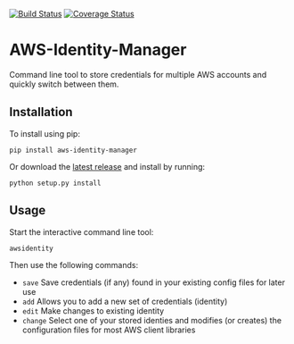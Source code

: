 [![Build Status](https://travis-ci.org/nocarryr/AWS-Identity-Manager.svg?branch=master)](https://travis-ci.org/nocarryr/AWS-Identity-Manager) [![Coverage Status](https://coveralls.io/repos/github/nocarryr/AWS-Identity-Manager/badge.svg?branch=master)](https://coveralls.io/github/nocarryr/AWS-Identity-Manager?branch=master)

# AWS-Identity-Manager
Command line tool to store credentials for multiple AWS accounts and quickly switch between them.

## Installation
To install using pip:
```
pip install aws-identity-manager
```
Or download the [latest release](https://github.com/nocarryr/AWS-Identity-Manager/releases/latest) and install by running:
```
python setup.py install
```

## Usage
Start the interactive command line tool:
```
awsidentity
```

Then use the following commands:

* `save` Save credentials (if any) found in your existing config files for later use
* `add` Allows you to add a new set of credentials (identity)
* `edit` Make changes to existing identity
* `change` Select one of your stored identies and modifies (or creates) the configuration files for most AWS client libraries
